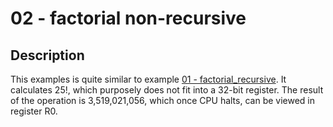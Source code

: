 # 02 - factorial non-recursive

## Description 

This examples is quite similar to example [01 - factorial_recursive](../01-factorial_recursive/README.md). It calculates 25!, which purposely does not fit into a 32-bit register. The result of the operation is 3,519,021,056, which once CPU halts, can be viewed in register R0.